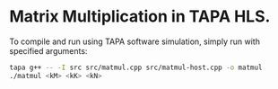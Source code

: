 # Matrix Multiplication in TAPA HLS.

To compile and run using TAPA software simulation, simply run with specified arguments:
```bash
tapa g++ -- -I src src/matmul.cpp src/matmul-host.cpp -o matmul
./matmul <kM> <kK> <kN>
```
